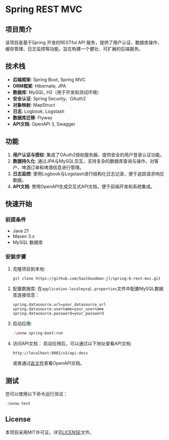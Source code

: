# Spring REST MVC

## 项目简介
该项目是基于Spring 开发的RESTful API 服务，提供了用户认证、数据库操作、缓存管理、日志监控等功能，旨在构建一个健壮、可扩展的后端服务。


## 技术栈
- **后端框架**: Spring Boot, Spring MVC
- **ORM框架**: Hibernate, JPA
- **数据库**: MySQL, H2（用于开发和测试环境）
- **安全认证**: Spring Security、OAuth2
- **对象映射**: MapStruct
- **日志**: Logbook, Logstash
- **数据库迁移**: Flyway
- **API文档**: OpenAPI 3, Swagger


## 功能
1. **用户认证与授权**: 集成了OAuth2授权服务器，提供安全的用户登录认证功能。
2. **数据持久化**: 通过JPA与MySQL交互，支持复杂的数据库查询与操作，对客户、啤酒订单和啤酒信息进行管理。
3. **日志监控**: 使用Logbook与Logstash进行结构化日志记录，便于追踪请求响应数据。
4. **API文档**: 使用OpenAPI生成交互式API文档，便于前端开发和系统集成。

## 快速开始

### 前提条件
- Java 21
- Maven 3.x
- MySQL 数据库

### 安装步骤
1. 克隆项目到本地:
   ```bash
   git clone https://github.com/SaulGoodman-jl/spring-6-rest-mvc.git
   ```
2. 配置数据库:
   在`application-localmysql.properties`文件中配置MySQL数据库连接信息：
   ```properties
   spring.datasource.url=your_datasource_url
   spring.datasource.username=your_username
   spring.datasource.password=your_password
   ```

3. 启动应用:
   ```bash
   .\mvnw spring-boot:run
   ```

4. 访问API文档：
   启动应用后，可以通过以下地址查看API文档:
   ```
   http://localhost:8081/v3/api-docs
   ```
   或者通过[此文件](src/test/resources/oa3.yml)查看OpenAPI文档。

## 测试
您可以使用以下命令运行测试：
```bash
.\mvnw test
```

## License
本项目采用MIT许可证，详见[LICENSE](LICENSE)文件。